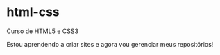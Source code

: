 # html-css
 Curso de HTML5 e CSS3

Estou aprendendo a criar sites e agora vou gerenciar meus repositórios!

<a href>